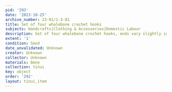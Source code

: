 ```yaml
---
pid: '293'
date: '2023-10-25'
archive_number: 23-01/1-3-81
title: Set of four whalebone crochet hooks
subjects: Handcrafts|Clothing & Accessories|Domestic Labour
description: Set of four whalebone crochet hooks, ends vary slightly in size
extent: '1'
condition: Good
date_unvalidated: Unknown
creator: Unknown
collector: Unknown
materials: Bone
collection: tinui
key: object
order: '292'
layout: tinui_item
---
```

